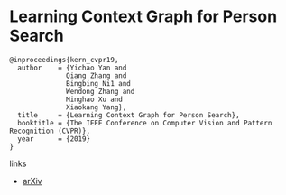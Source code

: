 # Learning Context Graph for Person Search

```
@inproceedings{kern_cvpr19,
  author    = {Yichao Yan and
              Qiang Zhang and
              Bingbing Ni1 and
              Wendong Zhang and
              Minghao Xu and
              Xiaokang Yang},
  title     = {Learning Context Graph for Person Search},
  booktitle = {The IEEE Conference on Computer Vision and Pattern Recognition (CVPR)},
  year      = {2019}
}
```

links
- [arXiv](https://arxiv.org/abs/1904.01830)
